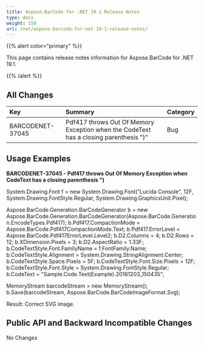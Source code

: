 ```yaml
---
title: Aspose.BarCode for .NET 19.1 Release Notes
type: docs
weight: 150
url: /net/aspose-barcode-for-net-19-1-release-notes/
---
```


{{% alert color="primary" %}} 

This page contains release notes information for Aspose.BarCode for .NET 19.1.

{{% /alert %}} 
## **All Changes**

|**Key**|**Summary**|**Category**|
| :- | :- | :- |
|BARCODENET-37045|Pdf417 throws Out Of Memory Exception when the CodeText has a closing parenthesis ")"|Bug|
## **Usage Examples**
**BARCODENET-37045 - Pdf417 throws Out Of Memory Exception when CodeText has a closing parenthesis ")**

System.Drawing.Font f = new System.Drawing.Font("Lucida Console", 12F, System.Drawing.FontStyle.Regular, System.Drawing.GraphicsUnit.Pixel);

Aspose.BarCode.Generation.BarCodeGenerator b = new Aspose.BarCode.Generation.BarCodeGenerator(Aspose.BarCode.Generation.EncodeTypes.Pdf417);
b.Pdf417.CompactionMode = Aspose.BarCode.Pdf417CompactionMode.Text;
b.Pdf417.ErrorLevel = Aspose.BarCode.Pdf417ErrorLevel.Level2;
b.D2.Columns = 4;
b.D2.Rows = 12;
b.XDimension.Pixels = 3;
b.D2.AspectRatio = 1.33F;
b.CodeTextStyle.Font.FamilyName = f.FontFamily.Name;
b.CodeTextStyle.Alignment = System.Drawing.StringAlignment.Center;
b.CodeTextStyle.Space.Pixels = 5F;
b.CodeTextStyle.Font.Size.Pixels = 12F;
b.CodeTextStyle.Font.Style = System.Drawing.FontStyle.Regular;
b.CodeText = "Sample.Code.Text(Example).20181203_150435";

MemoryStream barcodeStream = new MemoryStream();
b.Save(barcodeStream, Aspose.BarCode.BarCodeImageFormat.Svg);

Result:
Correct SVG image.
## **Public API and Backward Incompatible Changes**
No Changes
